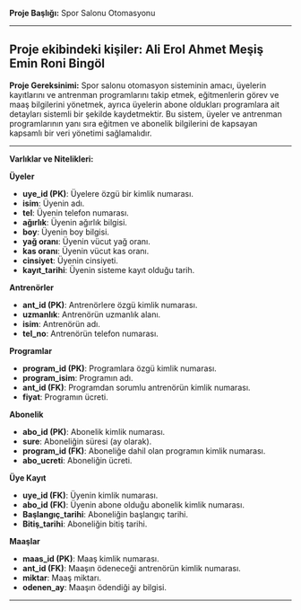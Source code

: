 **Proje Başlığı:**
Spor Salonu Otomasyonu

---
**Proje ekibindeki kişiler:** 
Ali Erol
Ahmet Meşiş
Emin Roni Bingöl
---

**Proje Gereksinimi:**
Spor salonu otomasyon sisteminin amacı, üyelerin kayıtlarını ve antrenman programlarını takip etmek, eğitmenlerin görev ve maaş bilgilerini yönetmek, ayrıca üyelerin abone oldukları programlara ait detayları sistemli bir şekilde kaydetmektir. Bu sistem, üyeler ve antrenman programlarının yanı sıra eğitmen ve abonelik bilgilerini de kapsayan kapsamlı bir veri yönetimi sağlamalıdır.

---

**Varlıklar ve Nitelikleri:**

**Üyeler**

- **uye_id (PK)**: Üyelere özgü bir kimlik numarası.
- **isim**: Üyenin adı.
- **tel**: Üyenin telefon numarası.
- **ağırlık**: Üyenin ağırlık bilgisi.
- **boy**: Üyenin boy bilgisi.
- **yağ oranı**: Üyenin vücut yağ oranı.
- **kas oranı**: Üyenin vücut kas oranı.
- **cinsiyet**: Üyenin cinsiyeti.
- **kayıt_tarihi**: Üyenin sisteme kayıt olduğu tarih.

**Antrenörler**

- **ant_id (PK)**: Antrenörlere özgü kimlik numarası.
- **uzmanlık**: Antrenörün uzmanlık alanı.
- **isim**: Antrenörün adı.
- **tel_no**: Antrenörün telefon numarası.

**Programlar**

- **program_id (PK)**: Programlara özgü kimlik numarası.
- **program_isim**: Programın adı.
- **ant_id (FK)**: Programdan sorumlu antrenörün kimlik numarası.
- **fiyat**: Programın ücreti.

**Abonelik**

- **abo_id (PK)**: Abonelik kimlik numarası.
- **sure**: Aboneliğin süresi (ay olarak).
- **program_id (FK)**: Aboneliğe dahil olan programın kimlik numarası.
- **abo_ucreti**: Aboneliğin ücreti.

**Üye Kayıt**

- **uye_id (FK)**: Üyenin kimlik numarası.
- **abo_id (FK)**: Üyenin abone olduğu abonelik kimlik numarası.
- **Başlangıç_tarihi**: Aboneliğin başlangıç tarihi.
- **Bitiş_tarihi**: Aboneliğin bitiş tarihi.

**Maaşlar**

- **maas_id (PK)**: Maaş kimlik numarası.
- **ant_id (FK)**: Maaşın ödeneceği antrenörün kimlik numarası.
- **miktar**: Maaş miktarı.
- **odenen_ay**: Maaşın ödendiği ay bilgisi.

--- 

